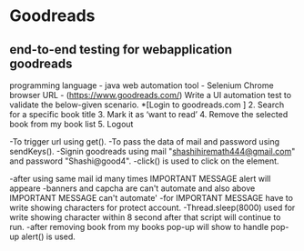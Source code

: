 # Goodreads
## end-to-end testing for webapplication goodreads
programming language - java
web automation tool - Selenium
Chrome browser
URL - (https://www.goodreads.com/)
Write a UI automation test to validate the below-given scenario.
*[Login to goodreads.com ]
2. Search for a specific book title
3. Mark it as ‘want to read’
4. Remove the selected book from my book list
5. Logout

-To trigger url using get().
-To pass the data of mail and password using sendKeys().
-Signin goodreads using mail "shashihiremath444@gmail.com" and password "Shashi@good4".
-click() is used to click on the element.

-after using same mail id many times IMPORTANT MESSAGE alert will appeare
-banners and capcha are can't automate and also above IMPORTANT MESSAGE can't automate'
-for IMPORTANT MESSAGE have to write showing characters for protect account.
-Thread.sleep(8000) used for write showing character within 8 second after that script will continue to run.
-after removing book from my books pop-up will show to handle pop-up alert() is used.
